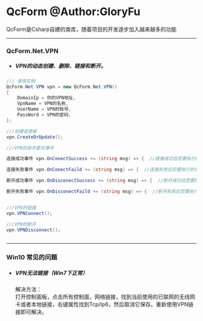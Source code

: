 # QcForm @Author:GloryFu
  QcForm是Csharp自建的类库，随着项目的开发逐步加入越来越多的功能

----------------------------------------------------------------------------------
### QcForm.Net.VPN

* ##### VPN的动态创建、删除、链接和断开。

~~~C#
/// 使用实例
QcForm.Net.VPN vpn = new QcForm.Net.VPN()
{
	DomainIp = 你的VPN地址,
	VpnName = VPN的名称,
	UserName = VPN的账号,
	PassWord = VPN的密码,
};

///创建或更新
vpn.CreateOrUpdate();

///VPN的异步委托事件

连接成功事件 vpn.OnConectSuccess += (string msg) => {  //链接成功后您要执行的事件 };

连接失败事件 vpn.OnConectFaild += (string msg) => {  //连接失败后您要执行的事件 };

断开成功事件 vpn.OnDisconectSuccess += (string msg) => {  //断开成功后您要执行的事件 };

断开失败事件 vpn.OnDisconectFaild += (string msg) => {  //断开失败后您要执行的事件 };


///VPN的链接
vpn.VPNConnect();

///VPN的断开
vpn.VPNDisconnect();



~~~



----------------------------------------------------------------------------------
### Win10 常见的问题
* ##### VPN无法链接（Win7下正常）  
	解决方法：  
	打开控制面板，点击所有控制面，网络链接，找到当前使用的已联网的无线网卡或者本地链接，右键属性找到Tcp/Ip6，然后取消它保存。重新使用VPN链接即可解决。